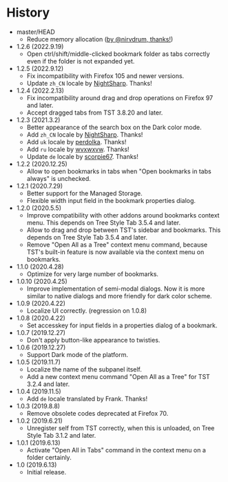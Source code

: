 # History

 - master/HEAD
   * Reduce memory allocation ([by @nirvdrum, thanks!](https://github.com/piroor/webextensions-lib-event-listener-manager/pull/1))
 - 1.2.6 (2022.9.19)
   * Open ctrl/shift/middle-clicked bookmark folder as tabs correctly even if the folder is not expanded yet.
 - 1.2.5 (2022.9.12)
   * Fix incompatibility with Firefox 105 and newer versions.
   * Update `zh_CN` locale by [NightSharp](https://github.com/NightSharp). Thanks!
 - 1.2.4 (2022.2.13)
   * Fix incompatibility around drag and drop operations on Firefox 97 and later.
   * Accept dragged tabs from TST 3.8.20 and later.
 - 1.2.3 (2021.3.2)
   * Better appearance of the search box on the Dark color mode.
   * Add `zh_CN` locale by [NightSharp](https://github.com/NightSharp). Thanks!
   * Add `uk` locale by [perdolka](https://github.com/perdolka). Thanks!
   * Add `ru` locale by [wvxwxvw](https://github.com/wvxwxvw). Thanks!
   * Update `de` locale by [scorpie67](https://github.com/scorpie67). Thanks!
 - 1.2.2 (2020.12.25)
   * Allow to open bookmarks in tabs when "Open bookmarks in tabs always" is unchecked.
 - 1.2.1 (2020.7.29)
   * Better support for the Managed Storage.
   * Flexible width input field in the bookmark properties dialog.
 - 1.2.0 (2020.5.5)
   * Improve compatibility with other addons around bookmarks context menu. This depends on Tree Style Tab 3.5.4 and later.
   * Allow to drag and drop between TST's sidebar and bookmarks. This depends on Tree Style Tab 3.5.4 and later.
   * Remove "Open All as a Tree" context menu command, because TST's built-in feature is now available via the context menu on bookmarks.
 - 1.1.0 (2020.4.28)
   * Optimize for very large number of bookmarks.
 - 1.0.10 (2020.4.25)
   * Improve implementation of semi-modal dialogs. Now it is more similar to native dialogs and more friendly for dark color scheme.
 - 1.0.9 (2020.4.22)
   * Localize UI correctly. (regression on 1.0.8)
 - 1.0.8 (2020.4.22)
   * Set accesskey for input fields in a properties dialog of a bookmark.
 - 1.0.7 (2019.12.27)
   * Don't apply button-like appearance to twisties.
 - 1.0.6 (2019.12.27)
   * Support Dark mode of the platform.
 - 1.0.5 (2019.11.7)
   * Localize the name of the subpanel itself.
   * Add a new context menu command "Open All as a Tree" for TST 3.2.4 and later.
 - 1.0.4 (2019.11.5)
   * Add `de` locale translated by Frank. Thanks!
 - 1.0.3 (2019.8.8)
   * Remove obsolete codes deprecated at Firefox 70.
 - 1.0.2 (2019.6.21)
   * Unregister self from TST correctly, when this is unloaded, on Tree Style Tab 3.1.2 and later.
 - 1.0.1 (2019.6.13)
   * Activate "Open All in Tabs" command in the context menu on a folder certainly.
 - 1.0 (2019.6.13)
   * Initial release.
